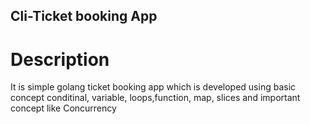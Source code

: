 ##       Cli-Ticket booking App



# Description

It is simple golang ticket booking app which is developed using basic concept conditinal, variable, loops,function, map, slices and important concept like Concurrency







